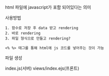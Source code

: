 html 파일에 javascript가 포함 되어있다는 의미

사용방법

```
1. 함수로 저장 후 data 받고 rendering
2. 바로 rendering
3. 파일 형식으로 만들고 rendering?
```

```
<% %> 태그를 통해 html에 js 코드를 넣어주는 것이 가능
```

파일 생성

index.js(서버)
views/index.ejs(프론트)